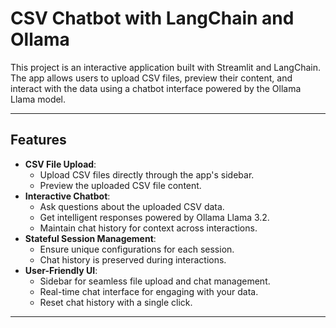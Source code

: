 # CSV Chatbot with LangChain and Ollama

This project is an interactive application built with Streamlit and LangChain.
The app allows users to upload CSV files, preview their content, and interact with the data using a chatbot interface powered by the Ollama Llama model.

----

## Features

- **CSV File Upload**:
  - Upload CSV files directly through the app's sidebar.
  - Preview the uploaded CSV file content.
- **Interactive Chatbot**:
  - Ask questions about the uploaded CSV data.
  - Get intelligent responses powered by Ollama Llama 3.2.
  - Maintain chat history for context across interactions.
- **Stateful Session Management**:
  - Ensure unique configurations for each session.
  - Chat history is preserved during interactions.
- **User-Friendly UI**:
  - Sidebar for seamless file upload and chat management.
  - Real-time chat interface for engaging with your data.
  - Reset chat history with a single click.
------
